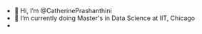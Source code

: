 - 👋 Hi, I’m @CatherinePrashanthini
- 🌱 I’m currently doing Master's in Data Science at IIT, Chicago
-

<!---
CatherinePrashanthini/CatherinePrashanthini is a ✨ special ✨ repository because its `README.md` (this file) appears on your GitHub profile.
You can click the Preview link to take a look at your changes.
--->

